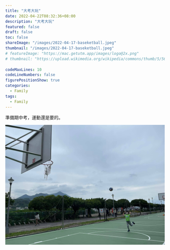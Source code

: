 ```yaml
---
title: "大考大玩"
date: 2022-04-22T08:32:36+08:00
description: "大考大玩"
featured: false
draft: false
toc: false
shareImage: "/images/2022-04-17-baseketball.jpeg"
thumbnail: "/images/2022-04-17-baseketball.jpeg"
# featureImage: "https://mac.getutm.app/images/logo@2x.png"
# thumbnail: "https://upload.wikimedia.org/wikipedia/commons/thumb/5/56/UTM_Logo.png/440px-UTM_Logo.png"

codeMaxLines: 10
codeLineNumbers: false
figurePositionShow: true
categories:
  - Family
tags:
  - Family
---
```


準備期中考，運動還是要的。
<!--more-->

![](/images/2022-04-17-baseketball.jpeg)




